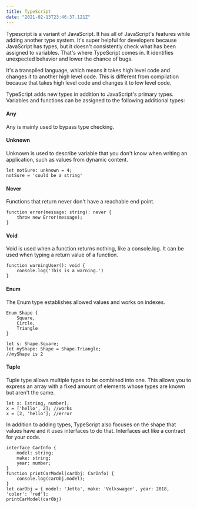 ```yaml
---
title: TypeScript
date: "2021-02-13T23:46:37.121Z"
---
```



Typescript is a variant of JavaScript. It has all of JavaScript's features while adding another type system. It's super helpful for developers because JavaScript has types, but it doesn't consistently check what has been assigned to variables. That's where TypeScript comes in. It identifies unexpected behavior and lower the chance of bugs. 

It's a transpiled language, which means it takes high level code and changes it to another high level code. This is different from compilation because that takes high level code and changes it to low level code. 

TypeScript adds new types in addition to JavaScript's primary types. Variables and functions can be assigned to the following additional types:

#### Any
Any is mainly used to bypass type checking.

#### Unknown
Unknown is used to describe variable that you don't know when writing an application, such as values from dynamic content.
```
let notSure: unknown = 4;
notSure = 'could be a string'
```
#### Never

Functions that return never don't have a reachable end point.
```
function error(message: string): never {
    throw new Error(message);
}
```
#### Void
Void is used when a function returns nothing, like a console.log. It can be used when typing a return value of a function.
```
function warningUser(): void {
    console.log('This is a warning.')
}
```
#### Enum
The Enum type establishes allowed values and works on indexes.
```
Enum Shape {
    Square,
    Circle,
    Triangle
}

let s: Shape.Square;
let myShape: Shape = Shape.Triangle;
//myShape is 2
```
#### Tuple
Tuple type allows multiple types to be combined into one. This allows you to express an array with a fixed amount of elements whose types are known but aren't the same.
```
let x: [string, number];
x = ['hello', 2]; //works
x = [2, 'hello']; //error
```

In addition to adding types, TypeScript also focuses on the shape that values have and it uses interfaces to do that. Interfaces act like a contract for your code.

```
interface CarInfo {
    model: string;
    make: string;
    year: number;
}
function printCarModel(carObj: CarInfo) {
    console.log(carObj.model);
}
let carObj = { model: 'Jetta', make: 'Volkswagen', year: 2018, 'color': 'red'};
printCarModel(carObj)

```
